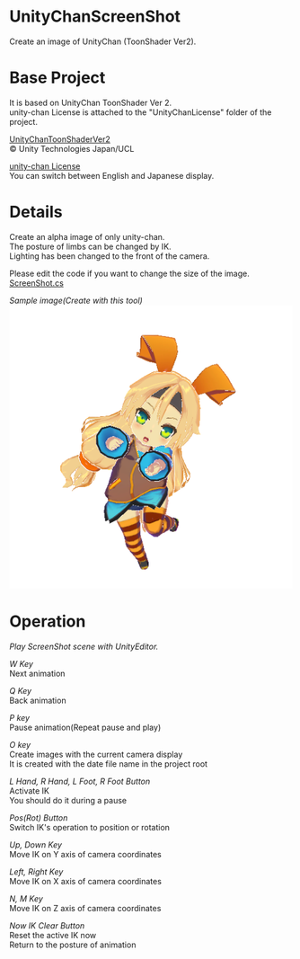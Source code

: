 ﻿# UnityChanScreenShot
Create an image of UnityChan (ToonShader Ver2).

# Base Project
It is based on UnityChan ToonShader Ver 2.  
unity-chan License is attached to the "UnityChanLicense" folder of the project.  

[UnityChanToonShaderVer2](http://unity-chan.com/download/releaseNote.php?id=UTS2_0)  
© Unity Technologies Japan/UCL  

[unity-chan License](http://unity-chan.com/contents/license_en/)  
You can switch between English and Japanese display.  

# Details
Create an alpha image of only unity-chan.  
The posture of limbs can be changed by IK.  
Lighting has been changed to the front of the camera.  

Please edit the code if you want to change the size of the image.  
[ScreenShot.cs](https://github.com/manakamic/UnityChanScreenShot/blob/master/Assets/ScreenShot.cs#L4-L5)

*Sample image(Create with this tool)*  
![Sample image](/sample.png)

# Operation
*Play ScreenShot scene with UnityEditor.*  

*W Key*  
Next animation  

*Q Key*  
Back animation  

*P key*  
Pause animation(Repeat pause and play)  

*O key*  
Create images with the current camera display  
It is created with the date file name in the project root  

*L Hand, R Hand, L Foot, R Foot Button*  
Activate IK  
You should do it during a pause  

*Pos(Rot) Button*  
Switch IK's operation to position or rotation  

*Up, Down Key*  
Move IK on Y axis of camera coordinates  

*Left, Right Key*  
Move IK on X axis of camera coordinates  

*N, M Key*  
Move IK on Z axis of camera coordinates  

*Now IK Clear Button*  
Reset the active IK now  
Return to the posture of animation  




